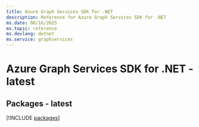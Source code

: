 ```yaml
---
title: Azure Graph Services SDK for .NET
description: Reference for Azure Graph Services SDK for .NET
ms.date: 06/16/2025
ms.topic: reference
ms.devlang: dotnet
ms.service: graphservices
---
```

# Azure Graph Services SDK for .NET - latest
## Packages - latest
[!INCLUDE [packages](graph-services-index.md)]